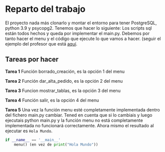# Reparto del trabajo

El proyecto nada más clonarlo y montar el entorno para tener PostgreSQL, python 3.9 y psycopg2. Tenemos que hacer lo siguiente:
Los scripts sql están todos hechos y queda por implementar el main.py. Debemos por tanto hacer el menu y el código que ejecute lo que vamos a hacer. (seguir el ejemplo del profesor que está [aquí](https://github.com/Franblueee/ddsi_examples/blob/main/seminario1/ejemplo.py). 

## Tareas por hacer

**Tarea 1** Función borrado_creación, es la opción 1 del menu 

**Tarea 2** Función dar_alta_pedido, es la opción 2 del menu 

**Tarea 3** Funcion mostrar_tablas, es la opción 3 del menu 

**Tarea 4** Función salir, es la opción 4 del menu 

**Tarea 5** Una vez la función menu esté completamente implementada dentro del fichero main.py cambiar. Tened en cuenta que si lo cambiais y luego ejecutais python main.py y la función menu no está completamente implementada no funcionará correctamente. Ahora mismo el resultado al ejecutar es `Hola Mundo`.
```python
if __name__ == '__main__'
    menu() (en vez de print("Hola Mundo"))
```
